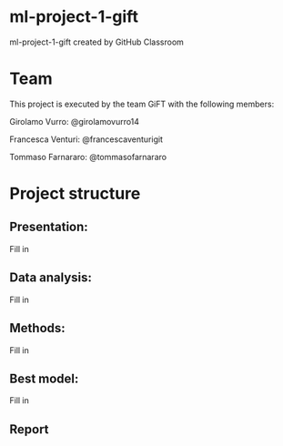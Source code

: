 # ml-project-1-gift
ml-project-1-gift created by GitHub Classroom

# Team
This project is executed by the team GiFT with the following members:

Girolamo Vurro: @girolamovurro14

Francesca Venturi: @francescaventurigit

Tommaso Farnararo: @tommasofarnararo


# Project structure
## Presentation:

Fill in

## Data analysis:

Fill in

## Methods:

Fill in

## Best model:

Fill in

## Report
